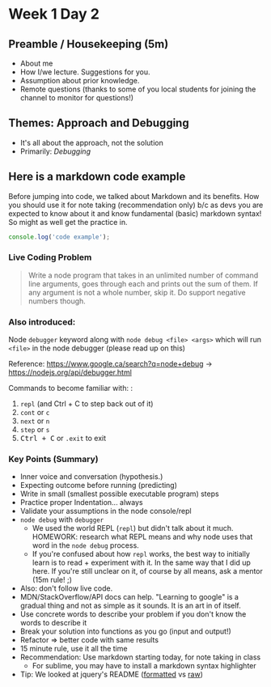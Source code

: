 Week 1 Day 2
=====

## Preamble / Housekeeping (5m)

* About me
* How I/we lecture. Suggestions for you.
* Assumption about prior knowledge.
* Remote questions (thanks to some of you local students for joining the channel to monitor for questions!)

## Themes: Approach and Debugging

* It's all about the approach, not the solution
* Primarily: *Debugging*

## Here is a markdown code example

Before jumping into code, we talked about Markdown and its benefits. How you should use it for note taking (recommendation only) b/c as devs you are expected to know about it and know fundamental (basic) markdown syntax! So might as well get the practice in.

```javascript
console.log('code example');
```

### Live Coding Problem

> Write a node program that takes in an unlimited number of command line arguments, goes through each and prints out the sum of them. If any argument is not a whole number, skip it. Do support negative numbers though.


### Also introduced:

Node `debugger` keyword along with `node debug <file> <args>` which will run `<file>` in the node debugger (please read up on this)

Reference: <https://www.google.ca/search?q=node+debug> -> <https://nodejs.org/api/debugger.html>

Commands to become familiar with: :

1. `repl` (and Ctrl + C to step back out of it)
2. `cont` or `c`
3. `next` or `n`
4. `step` or `s`
5. <kbd>Ctrl + C</kbd> or `.exit` to exit


### Key Points (Summary)

* Inner voice and conversation (hypothesis.)
* Expecting outcome before running (predicting)
* Write in small (smallest possible executable program) steps
* Practice proper Indentation... always
* Validate your assumptions in the node console/repl
* `node debug` with `debugger`
  * We used the world REPL (`repl`) but didn't talk about it much. HOMEWORK: research what REPL means and why node uses that word in the `node debug` process.
  * If you're confused about how `repl` works, the best way to initially learn is to read + experiment with it. In the same way that I did up here. If you're still unclear on it, of course by all means, ask a mentor (15m rule! ;)
* Also: don't follow live code.
* MDN/StackOverflow/API docs can help. "Learning to google" is a gradual thing and not as simple as it sounds. It is an art in of itself.
* Use concrete words to describe your problem if you don't know the words to describe it
* Break your solution into functions as you go (input and output!)
* Refactor => better code with same results
* 15 minute rule, use it all the time
* Recommendation: Use markdown starting today, for note taking in class
  * For sublime, you may have to install a markdown syntax highlighter
* Tip: We looked at jquery's README ([formatted](https://github.com/jquery/jquery) vs [raw](https://raw.githubusercontent.com/jquery/jquery/master/README.md))
